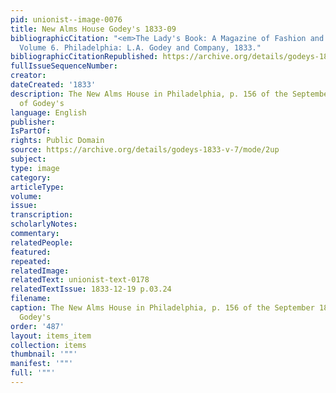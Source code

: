 ```yaml
---
pid: unionist--image-0076
title: New Alms House Godey's 1833-09
bibliographicCitation: "<em>The Lady's Book: A Magazine of Fashion and the Arts</em>.
  Volume 6. Philadelphia: L.A. Godey and Company, 1833."
bibliographicCitationRepublished: https://archive.org/details/godeys-1833-v-7/mode/2up
fullIssueSequenceNumber: 
creator: 
dateCreated: '1833'
description: The New Alms House in Philadelphia, p. 156 of the September 1833 issue
  of Godey's
language: English
publisher: 
IsPartOf: 
rights: Public Domain
source: https://archive.org/details/godeys-1833-v-7/mode/2up
subject: 
type: image
category: 
articleType: 
volume: 
issue: 
transcription: 
scholarlyNotes: 
commentary: 
relatedPeople: 
featured: 
repeated: 
relatedImage: 
relatedText: unionist-text-0178
relatedTextIssue: 1833-12-19 p.03.24
filename: 
caption: The New Alms House in Philadelphia, p. 156 of the September 1833 issue of
  Godey's
order: '487'
layout: items_item
collection: items
thumbnail: '""'
manifest: '""'
full: '""'
---
```

